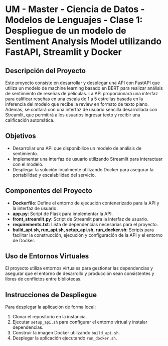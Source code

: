 # UM - Master - Ciencia de Datos - Modelos de Lenguajes - Clase 1: Despliegue de un modelo de Sentiment Analysis Model utilizando FastAPI, Streamlit y Docker

## Descripción del Proyecto
Este proyecto consiste en desarrollar y desplegar una API con FastAPI que utiliza un modelo de machine learning basado en BERT para realizar análisis de sentimiento de reseñas de películas. La API proporcionará una interfaz para calificar reseñas en una escala de 1 a 5 estrellas basada en la inferencia del modelo que recibe la review en formato de texto plano. Además, se contará con una interfaz de usuario sencilla desarrollada con Streamlit, que permitirá a los usuarios ingresar texto y recibir una calificación automática.

## Objetivos
- Desarrollar una API que disponibilice un modelo de análisis de sentimiento.
- Implementar una interfaz de usuario utilizando Streamlit para interactuar con el modelo.
- Desplegar la solución localmente utilizando Docker para asegurar la portabilidad y escalabilidad del servicio.

## Componentes del Proyecto
- **Dockerfile**: Define el entorno de ejecución contenerizado para la API y la interfaz de usuario.
- **app.py**: Script de Flask para implementar la API.
- **front_streamlit.py**: Script de Streamlit para la interfaz de usuario.
- **requirements.txt**: Lista de dependencias necesarias para el proyecto.
- **build_api.sh, run_api.sh, setup_api.sh, run_docker.sh**: Scripts para facilitar la construcción, ejecución y configuración de la API y el entorno de Docker.

## Uso de Entornos Virtuales
El proyecto utiliza entornos virtuales para gestionar las dependencias y asegurar que el entorno de desarrollo y producción sean consistentes y libres de conflictos entre bibliotecas.

## Instrucciones de Despliegue
Para desplegar la aplicación de forma local:
1. Clonar el repositorio en la instancia.
2. Ejecutar `setup_api.sh` para configurar el entorno virtual y instalar dependencias.
3. Construir la imagen Docker utilizando `build_api.sh`.
4. Desplegar la aplicación ejecutando `run_docker.sh`.

